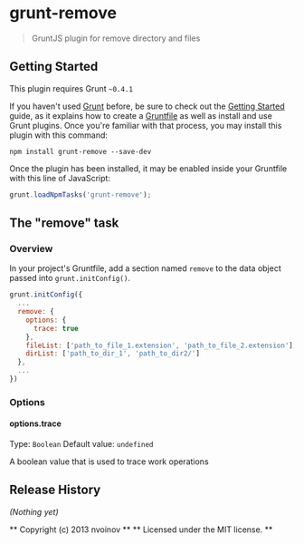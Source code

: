 # grunt-remove

> GruntJS plugin for remove directory and files

## Getting Started
This plugin requires Grunt `~0.4.1`

If you haven't used [Grunt](http://gruntjs.com/) before, be sure to check out the [Getting Started](http://gruntjs.com/getting-started) guide, as it explains how to create a [Gruntfile](http://gruntjs.com/sample-gruntfile) as well as install and use Grunt plugins. Once you're familiar with that process, you may install this plugin with this command:

```shell
npm install grunt-remove --save-dev
```

Once the plugin has been installed, it may be enabled inside your Gruntfile with this line of JavaScript:

```js
grunt.loadNpmTasks('grunt-remove');
```

## The "remove" task

### Overview
In your project's Gruntfile, add a section named `remove` to the data object passed into `grunt.initConfig()`.

```js
grunt.initConfig({
  ...
  remove: {
    options: {
      trace: true
    },
    fileList: ['path_to_file_1.extension', 'path_to_file_2.extension'],
    dirList: ['path_to_dir_1', 'path_to_dir2/']
  },
  ...
})
```

### Options

#### options.trace
Type: `Boolean`
Default value: `undefined`

A boolean value that is used to trace work operations

## Release History
_(Nothing yet)_


** Copyright (c) 2013 nvoinov **
** Licensed under the MIT license. **
